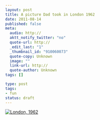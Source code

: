 ```yaml
---
layout: post
title: A picture Dad took in London 1962
date: 2011-08-14
published: false
meta:
  audio: http://
  aktt_notify_twitter: "no"
  quote-url: http://
  _edit_last: "1"
  _thumbnail_id: "910060073"
  quote-copy: Unknown
  image: ""
  link-url: http://
  quote-author: Unknown
tags: []

type: post
tags:
- fun
status: draft
---
```



[![](http://media.eick.us/2011/08/335964008_caf90ad20b_b-333x500.jpg "London, 1962")](http://media.eick.us/2011/08/335964008_caf90ad20b_b.jpg)
